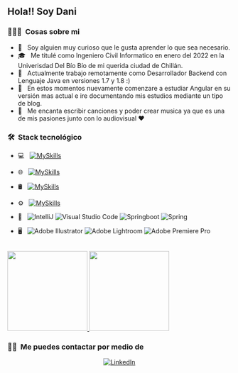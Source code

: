 <h2> Hola!! Soy Dani</h2>

<h3> 👨🏻‍💻 &nbsp;Cosas sobre mi </h3>

- 🤔 &nbsp; Soy alguien muy curioso que le gusta aprender lo que sea necesario.
- 🎓 &nbsp; Me titulé como Ingeniero Civil Informatico en enero del 2022 en la Univerisdad Del Bío Bío de mi querida ciudad de Chillán.
- 🏢 &nbsp; Actualmente trabajo remotamente como Desarrollador Backend con Lenguaje Java en versiones 1.7 y 1.8 :)
- 🌱 &nbsp; En estos momentos nuevamente comenzare a estudiar Angular en su versión mas actual e ire documentando mis estudios mediante un tipo de blog.
- 🎸 &nbsp; Me encanta escribir canciones y poder crear musica ya que es una de mis pasiones junto con lo audiovisual &hearts;

<h3> 🛠 &nbsp;Stack tecnológico</h3>

- 💻 &nbsp;
  [![MySkills](https://skills.thijs.gg/icons?i=java,typescript,javascript)](https://skills.thijs.gg)  
  
- 🌐 &nbsp;
  [![MySkills](https://skills.thijs.gg/icons?i=html,css,angular,nodejs,express,nestjs,jwtio)](https://skills.thijs.gg)
  
- 🛢 &nbsp;
  [![MySkills](https://skills.thijs.gg/icons?i=mysql,mongodb)](https://skills.thijs.gg)
  
- ⚙️ &nbsp;
  [![MySkills](https://skills.thijs.gg/icons?i=github,git)](https://skills.thijs.gg)
  
- 🔧 &nbsp;
        ![IntelliJ](https://img.shields.io/badge/IntelliJ-FE7A16.svg?style=for-the-badge&logo=IntelliJ&logoColor=black)
	![Visual Studio Code](https://img.shields.io/badge/Visual%20Studio%20Code-0078d7.svg?style=for-the-badge&logo=visual-studio-code&logoColor=white)
	![Springboot](https://img.shields.io/badge/springboot-%236DB33F.svg?style=for-the-badge&logo=springboot&logoColor=green)
        ![Spring](https://img.shields.io/badge/spring-%236DB33F.svg?style=for-the-badge&logo=spring&logoColor=green)
- 🖥 &nbsp;
  ![Adobe Illustrator](https://img.shields.io/badge/adobe%20illustrator-%23FF9A00.svg?style=for-the-badge&logo=adobe%20illustrator&logoColor=white)
  ![Adobe Lightroom](https://img.shields.io/badge/Adobe%20Lightroom-31A8FF.svg?style=for-the-badge&logo=Adobe%20Lightroom&logoColor=white)
  ![Adobe Premiere Pro](https://img.shields.io/badge/Adobe%20Premiere%20Pro-9999FF.svg?style=for-the-badge&logo=Adobe%20Premiere%20Pro&logoColor=white)

<br/>

<a href="https://github.com/DanielArellano97">
  <img height="180em" src="https://github-readme-stats.vercel.app/api?username=DanielArellano97&theme=buefy&show_icons=true" />
  <img height="180em" src="https://github-readme-stats.vercel.app/api/top-langs/?username=DanielArellano97&theme=buefy&layout=compact" />
</a>

<br/>

<h3> 🤝🏻 &nbsp;Me puedes contactar por medio de </h3>

<p align="center">
<a href="https://www.linkedin.com/in/daniel-arellano-a8979a18b/"><img alt="LinkedIn" src="https://img.shields.io/badge/LinkedIn-Daniel_Arellano_Gonzalez-blue?style=flat-square&logo=linkedin"></a>
</p>
